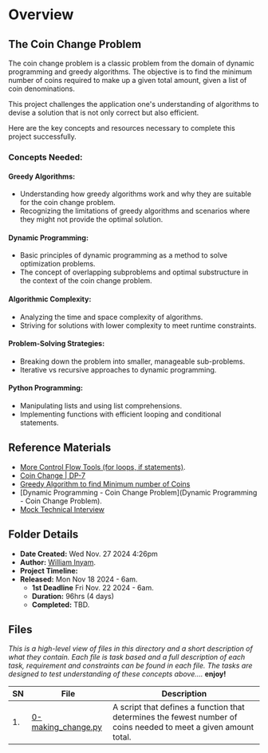 # Overview #

## The Coin Change Problem ##
The coin change problem is a classic problem from the domain of dynamic programming and greedy algorithms. The objective is to find the minimum number of coins required to make up a given total amount, given a list of coin denominations. 

This project challenges the  application one's understanding of algorithms to devise a solution that is not only correct but also efficient.

Here are the key concepts and resources necessary to complete this project successfully.

### Concepts Needed: ###
#### Greedy Algorithms: ####
- Understanding how greedy algorithms work and why they are suitable for the coin change problem.
- Recognizing the limitations of greedy algorithms and scenarios where they might not provide the optimal solution.

#### Dynamic Programming: ####
- Basic principles of dynamic programming as a method to solve optimization problems.
- The concept of overlapping subproblems and optimal substructure in the context of the coin change problem.

#### Algorithmic Complexity: ####
- Analyzing the time and space complexity of algorithms.
- Striving for solutions with lower complexity to meet runtime constraints.

#### Problem-Solving Strategies: ####
- Breaking down the problem into smaller, manageable sub-problems.
- Iterative vs recursive approaches to dynamic programming.

#### Python Programming: ####
- Manipulating lists and using list comprehensions.
- Implementing functions with efficient looping and conditional statements.

## Reference Materials ##
- [More Control Flow Tools (for loops, if statements)](https://docs.python.org/3/tutorial/controlflow.html).
- [Coin Change | DP-7](https://www.geeksforgeeks.org/coin-change-dp-7/)
- [Greedy Algorithm to find Minimum number of Coins](https://www.geeksforgeeks.org/greedy-algorithm-to-find-minimum-number-of-coins/)
- [Dynamic Programming - Coin Change Problem](Dynamic Programming - Coin Change Problem).
- [Mock Technical Interview](https://www.youtube.com/watch?v=9BSSIsJ-fWg)

## Folder Details ###
- **Date Created:** Wed Nov. 27 2024 4:26pm
- **Author:** [William Inyam](https.//github.com/thecypherzen).
- **Project Timeline:**
- **Released:** Mon Nov 18 2024 - 6am.
  - **1st Deadline** Fri Nov. 22 2024 - 6am.
  - **Duration:** 96hrs (4 days)
  - **Completed:** TBD.


## Files  ###
*This is a high-level view of files in this directory and a short description of what they contain. Each file is task based and a full description of each task, requirement and constraints can be found in each file. The tasks are designed to test understanding of these concepts above....* **enjoy!**

| **SN** | File                         | Description                                         |
|----|----------------------------------------------------|---------------------------------------|
| 1. | [0-making_change.py](https://github.com/thecypherzen/alx-interview/tree/main/0x08-making_change/0x08-making_change) | A script that defines a function that determines the fewest number of coins needed to meet a given amount total. |
